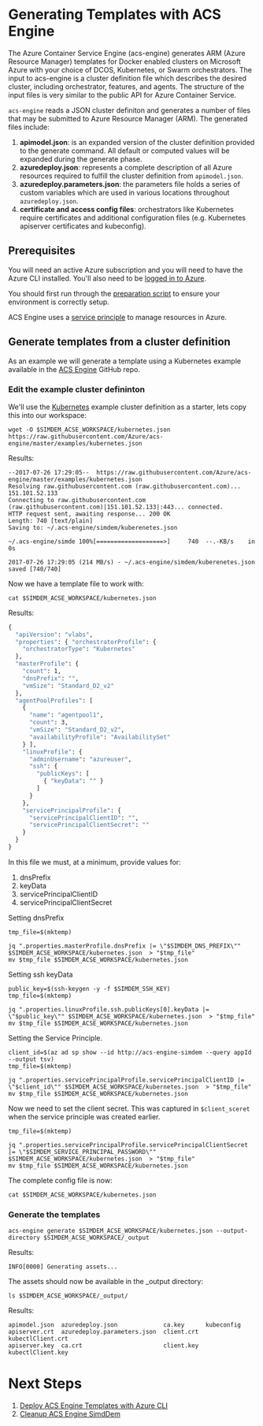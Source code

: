 # Generating Templates with ACS Engine

The Azure Container Service Engine (acs-engine) generates ARM (Azure
Resource Manager) templates for Docker enabled clusters on Microsoft
Azure with your choice of DCOS, Kubernetes, or Swarm
orchestrators. The input to acs-engine is a cluster definition file
which describes the desired cluster, including orchestrator, features,
and agents. The structure of the input files is very similar to the
public API for Azure Container Service.

`acs-engine` reads a JSON cluster definiton and generates a number of
files that may be submitted to Azure Resource Manager (ARM). The
generated files include:

  1. **apimodel.json**: is an expanded version of the cluster
     definition provided to the generate command. All default or
     computed values will be expanded during the generate phase.
  2. **azuredeploy.json**: represents a complete description of all
     Azure resources required to fulfill the cluster definition from
     `apimodel.json`.
  3. **azuredeploy.parameters.json**: the parameters file holds a
     series of custom variables which are used in various locations
     throughout `azuredeploy.json`.
  4. **certificate and access config files**: orchestrators like
     Kubernetes require certificates and additional configuration
     files (e.g. Kubernetes apiserver certificates and kubeconfig).

## Prerequisites

You will need an active Azure subscription and you will need to have
the Azure CLI installed. You'll also need to
be [logged in to Azure](../../azure/login/README.md).

You should first run through the [preparation script](https://github.com/Azure/acs-demos/blob/master/acs-engine/preparation/script.md) to ensure your environment is correctly setup.

ACS Engine uses a [service principle](../../azure/service_principle/create/README.md) to manage resources in Azure.

## Generate templates from a cluster definition

As an example we will generate a template using a Kubernetes example
available in the [ACS Engine](http://github.com/azure/acs-engine)
GitHub repo.

### Edit the example cluster defininton 

We'll use
the
[Kubernetes](https://raw.githubusercontent.com/Azure/acs-engine/master/examples/kubernetes.json) example
cluster definition as a starter, lets copy this into our workspace:

```
wget -O $SIMDEM_ACSE_WORKSPACE/kubernetes.json https://raw.githubusercontent.com/Azure/acs-engine/master/examples/kubernetes.json
```

Results:

```
--2017-07-26 17:29:05--  https://raw.githubusercontent.com/Azure/acs-engine/master/examples/kubernetes.json
Resolving raw.githubusercontent.com (raw.githubusercontent.com)... 151.101.52.133
Connecting to raw.githubusercontent.com (raw.githubusercontent.com)|151.101.52.133|:443... connected.
HTTP request sent, awaiting response... 200 OK
Length: 740 [text/plain]
Saving to: ~/.acs-engine/simdem/kuberenetes.json

~/.acs-engine/simde 100%[===================>]     740  --.-KB/s    in 0s

2017-07-26 17:29:05 (214 MB/s) - ~/.acs-engine/simdem/kuberenetes.json saved [740/740]
```

Now we have a template file to work with:

```
cat $SIMDEM_ACSE_WORKSPACE/kubernetes.json
```

Results:

```expected_similarity=0.5
{
  "apiVersion": "vlabs", 
  "properties": { "orchestratorProfile": {
    "orchestratorType": "Kubernetes" 
  }, 
  "masterProfile": { 
    "count": 1,
    "dnsPrefix": "", 
	"vmSize": "Standard_D2_v2" 
  }, 
  "agentPoolProfiles": [ 
    { 
	  "name": "agentpool1", 
	  "count": 3, 
	  "vmSize": "Standard_D2_v2",
	  "availabilityProfile": "AvailabilitySet" 
	} ],
	"linuxProfile": {
	  "adminUsername": "azureuser", 
	  "ssh": { 
	    "publicKeys": [ 
		  { "keyData": "" } 
	    ] 
	  } 
	}, 
	"servicePrincipalProfile": { 
	  "servicePrincipalClientID": "", 
	  "servicePrincipalClientSecret": "" 
	} 
  } 
}
```

In this file we must, at a minimum, provide values for:

  1. dnsPrefix
  2. keyData
  3. servicePrincipalClientID
  4. servicePrincipalClientSecret

Setting dnsPrefix

```
tmp_file=$(mktemp)
```

```
jq ".properties.masterProfile.dnsPrefix |= \"$SIMDEM_DNS_PREFIX\"" $SIMDEM_ACSE_WORKSPACE/kubernetes.json  > "$tmp_file"
mv $tmp_file $SIMDEM_ACSE_WORKSPACE/kubernetes.json
```
Setting ssh keyData

```
public_key=$(ssh-keygen -y -f $SIMDEM_SSH_KEY)
tmp_file=$(mktemp)
```

```
jq ".properties.linuxProfile.ssh.publicKeys[0].keyData |= \"$public_key\"" $SIMDEM_ACSE_WORKSPACE/kubernetes.json  > "$tmp_file"
mv $tmp_file $SIMDEM_ACSE_WORKSPACE/kubernetes.json
```

Setting the Service Principle.

```
client_id=$(az ad sp show --id http://acs-engine-simdem --query appId --output tsv)
tmp_file=$(mktemp)
```

```
jq ".properties.servicePrincipalProfile.servicePrincipalClientID |= \"$client_id\"" $SIMDEM_ACSE_WORKSPACE/kubernetes.json  > "$tmp_file"
mv $tmp_file $SIMDEM_ACSE_WORKSPACE/kubernetes.json
```

Now we need to set the client secret. This was captured in
`$client_sceret` when the service principle was created earlier.

```
tmp_file=$(mktemp)
```

```
jq ".properties.servicePrincipalProfile.servicePrincipalClientSecret |= \"$SIMDEM_SERVICE_PRINCIPAL_PASSWORD\"" $SIMDEM_ACSE_WORKSPACE/kubernetes.json  > "$tmp_file"
mv $tmp_file $SIMDEM_ACSE_WORKSPACE/kubernetes.json
```

The complete config file is now:

```
cat $SIMDEM_ACSE_WORKSPACE/kubernetes.json
```


### Generate the templates

```
acs-engine generate $SIMDEM_ACSE_WORKSPACE/kubernetes.json --output-directory $SIMDEM_ACSE_WORKSPACE/_output
```

Results:

```
INFO[0000] Generating assets...
```

The assets should now be available in the _output directory:

```
ls $SIMDEM_ACSE_WORKSPACE/_output/
```

Results:

```expected_similarity=0.9
apimodel.json  azuredeploy.json             ca.key      kubeconfig
apiserver.crt  azuredeploy.parameters.json  client.crt  kubectlClient.crt
apiserver.key  ca.crt                       client.key  kubectlClient.key
```

# Next Steps

  1. [Deploy ACS Engine Templates with Azure CLI](../deploy/script,md)
  2. [Cleanup ACS Engine SimdDem](../cleanup/script.md)

